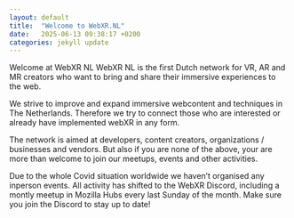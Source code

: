 ```yaml
---
layout: default
title:  "Welcome to WebXR.NL"
date:   2025-06-13 09:38:17 +0200
categories: jekyll update
---
```

Welcome at WebXR NL
WebXR NL is the first Dutch network for VR, AR and MR creators who want to bring and share their immersive experiences to the web.

We strive to improve and expand immersive webcontent and techniques in The Netherlands. Therefore we try to connect those who are interested or already have implemented webXR in any form.

The network is aimed at developers, content creators, organizations / businesses and vendors. But also if you are none of the above, your are more than welcome to join our meetups, events and other activities.

Due to the whole Covid situation worldwide we haven’t organised any inperson events. All activity has shifted to the WebXR Discord, including a montly meetup in Mozilla Hubs every last Sunday of the month. Make sure you join the Discord to stay up to date!
